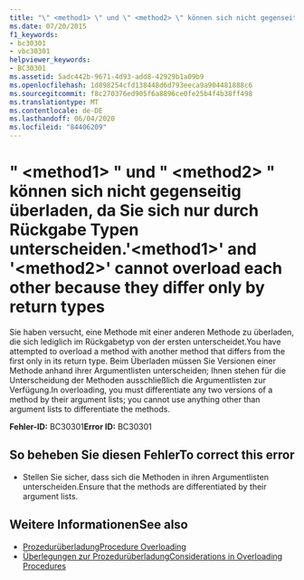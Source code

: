 ```yaml
---
title: "\" <method1> \" und \" <method2> \" können sich nicht gegenseitig überladen, da Sie sich nur durch Rückgabe Typen unterscheiden."
ms.date: 07/20/2015
f1_keywords:
- bc30301
- vbc30301
helpviewer_keywords:
- BC30301
ms.assetid: 5adc442b-9671-4d93-add8-42929b1a09b9
ms.openlocfilehash: 1d898254cfd138448d6d793eeca9a904481888c6
ms.sourcegitcommit: f8c270376ed905f6a8896ce0fe25b4f4b38ff498
ms.translationtype: MT
ms.contentlocale: de-DE
ms.lasthandoff: 06/04/2020
ms.locfileid: "84406209"
---
```

# <a name="method1-and-method2-cannot-overload-each-other-because-they-differ-only-by-return-types"></a><span data-ttu-id="6e625-102">" \<method1> " und " \<method2> " können sich nicht gegenseitig überladen, da Sie sich nur durch Rückgabe Typen unterscheiden.</span><span class="sxs-lookup"><span data-stu-id="6e625-102">'\<method1>' and '\<method2>' cannot overload each other because they differ only by return types</span></span>
<span data-ttu-id="6e625-103">Sie haben versucht, eine Methode mit einer anderen Methode zu überladen, die sich lediglich im Rückgabetyp von der ersten unterscheidet.</span><span class="sxs-lookup"><span data-stu-id="6e625-103">You have attempted to overload a method with another method that differs from the first only in its return type.</span></span> <span data-ttu-id="6e625-104">Beim Überladen müssen Sie Versionen einer Methode anhand ihrer Argumentlisten unterscheiden; Ihnen stehen für die Unterscheidung der Methoden ausschließlich die Argumentlisten zur Verfügung.</span><span class="sxs-lookup"><span data-stu-id="6e625-104">In overloading, you must differentiate any two versions of a method by their argument lists; you cannot use anything other than argument lists to differentiate the methods.</span></span>  
  
 <span data-ttu-id="6e625-105">**Fehler-ID:** BC30301</span><span class="sxs-lookup"><span data-stu-id="6e625-105">**Error ID:** BC30301</span></span>  
  
## <a name="to-correct-this-error"></a><span data-ttu-id="6e625-106">So beheben Sie diesen Fehler</span><span class="sxs-lookup"><span data-stu-id="6e625-106">To correct this error</span></span>  
  
- <span data-ttu-id="6e625-107">Stellen Sie sicher, dass sich die Methoden in ihren Argumentlisten unterscheiden.</span><span class="sxs-lookup"><span data-stu-id="6e625-107">Ensure that the methods are differentiated by their argument lists.</span></span>  
  
## <a name="see-also"></a><span data-ttu-id="6e625-108">Weitere Informationen</span><span class="sxs-lookup"><span data-stu-id="6e625-108">See also</span></span>

- [<span data-ttu-id="6e625-109">Prozedurüberladung</span><span class="sxs-lookup"><span data-stu-id="6e625-109">Procedure Overloading</span></span>](../programming-guide/language-features/procedures/procedure-overloading.md)
- [<span data-ttu-id="6e625-110">Überlegungen zur Prozedurüberladung</span><span class="sxs-lookup"><span data-stu-id="6e625-110">Considerations in Overloading Procedures</span></span>](../programming-guide/language-features/procedures/considerations-in-overloading-procedures.md)
